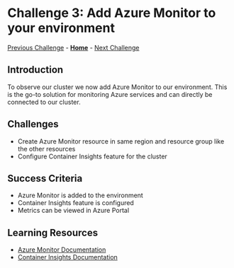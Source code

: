 # Challenge 3: Add Azure Monitor to your environment

[Previous Challenge](./02-Deploy-and-configure.md) - **[Home](../README.md)** - [Next Challenge](./04-Scale-up.md)

## Introduction

To observe our cluster we now add Azure Monitor to our environment. This is the go-to solution for monitoring Azure services and can directly be connected to our cluster.

## Challenges

- Create Azure Monitor resource in same region and resource group like the other resources
- Configure Container Insights feature for the cluster

## Success Criteria

- Azure Monitor is added to the environment
- Container Insights feature is configured
- Metrics can be viewed in Azure Portal

## Learning Resources

- [Azure Monitor Documentation](https://learn.microsoft.com/en-us/azure/azure-monitor/overview)
- [Container Insights Documentation](https://learn.microsoft.com/en-us/azure/azure-monitor/containers/container-insights-overview)
